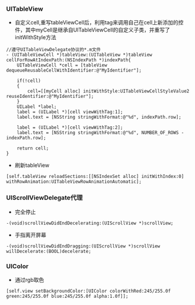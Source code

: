### UITableView
+ 自定义cell,重写tableViewCell后，利用tag来调用自己在cell上新添加的控件，其中myCell是继承自UITableViewCell的自定义子类，并重写了initWithStyle方法
```
//遵守UITableViewDelegate协议的*.m文件
- (UITableViewCell *)tableView:(UITableView *)tableView cellForRowAtIndexPath:(NSIndexPath *)indexPath{
    UITableViewCell *cell = [tableView dequeueReusableCellWithIdentifier:@"MyIdentifier"];
 
    if(!cell)
    {
        cell=[[myCell alloc] initWithStyle:UITableViewCellStyleValue2 reuseIdentifier:@"MyIdentifier"];
    }
    UILabel *label;
    label = (UILabel *)[cell viewWithTag:1];
    label.text = [NSString stringWithFormat:@"%d", indexPath.row];
 
    label = (UILabel *)[cell viewWithTag:2];
    label.text = [NSString stringWithFormat:@"%d", NUMBER_OF_ROWS - indexPath.row];
 
    return cell;
}
```
+ 刷新tableView
```
[self.tableView reloadSections:[[NSIndexSet alloc] initWithIndex:0] withRowAnimation:UITableViewRowAnimationAutomatic];
```
### UIScrollViewDelegate代理
+ 完全停止
```
-(void)scrollViewDidEndDecelerating:(UIScrollView *)scrollView;
```
+ 手指离开屏幕
```
-(void)scrollViewDidEndDragging:(UIScrollView *)scrollView willDecelerate:(BOOL)decelerate;
```
### UIColor
+ 通过rgb取色
```
[self.view setBackgroundColor:[UIColor colorWithRed:245/255.0f green:245/255.0f blue:245/255.0f alpha:1.0f]];
```
